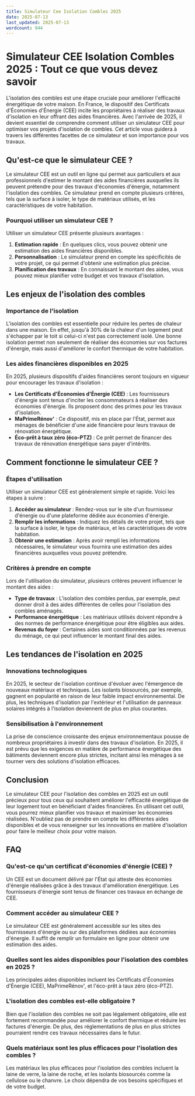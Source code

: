 ```yaml
---
title: Simulateur Cee Isolation Combles 2025
date: 2025-07-13
last_updated: 2025-07-13
wordcount: 944
---
```


# Simulateur CEE Isolation Combles 2025 : Tout ce que vous devez savoir

L'isolation des combles est une étape cruciale pour améliorer l'efficacité énergétique de votre maison. En France, le dispositif des Certificats d'Économies d'Énergie (CEE) incite les propriétaires à réaliser des travaux d'isolation en leur offrant des aides financières. Avec l'arrivée de 2025, il devient essentiel de comprendre comment utiliser un simulateur CEE pour optimiser vos projets d'isolation de combles. Cet article vous guidera à travers les différentes facettes de ce simulateur et son importance pour vos travaux.

## Qu'est-ce que le simulateur CEE ?

Le simulateur CEE est un outil en ligne qui permet aux particuliers et aux professionnels d'estimer le montant des aides financières auxquelles ils peuvent prétendre pour des travaux d'économies d'énergie, notamment l'isolation des combles. Ce simulateur prend en compte plusieurs critères, tels que la surface à isoler, le type de matériaux utilisés, et les caractéristiques de votre habitation.

### Pourquoi utiliser un simulateur CEE ?

Utiliser un simulateur CEE présente plusieurs avantages :

1. **Estimation rapide** : En quelques clics, vous pouvez obtenir une estimation des aides financières disponibles.
2. **Personnalisation** : Le simulateur prend en compte les spécificités de votre projet, ce qui permet d'obtenir une estimation plus précise.
3. **Planification des travaux** : En connaissant le montant des aides, vous pouvez mieux planifier votre budget et vos travaux d'isolation.

## Les enjeux de l'isolation des combles

### Importance de l'isolation

L'isolation des combles est essentielle pour réduire les pertes de chaleur dans une maison. En effet, jusqu'à 30% de la chaleur d'un logement peut s'échapper par le toit si celui-ci n'est pas correctement isolé. Une bonne isolation permet non seulement de réaliser des économies sur vos factures d'énergie, mais aussi d'améliorer le confort thermique de votre habitation.

### Les aides financières disponibles en 2025

En 2025, plusieurs dispositifs d'aides financières seront toujours en vigueur pour encourager les travaux d'isolation :

- **Les Certificats d'Économies d'Énergie (CEE)** : Les fournisseurs d'énergie sont tenus d'inciter les consommateurs à réaliser des économies d'énergie. Ils proposent donc des primes pour les travaux d'isolation.
- **MaPrimeRénov'** : Ce dispositif, mis en place par l'État, permet aux ménages de bénéficier d'une aide financière pour leurs travaux de rénovation énergétique.
- **Éco-prêt à taux zéro (éco-PTZ)** : Ce prêt permet de financer des travaux de rénovation énergétique sans payer d'intérêts.

## Comment fonctionne le simulateur CEE ?

### Étapes d'utilisation

Utiliser un simulateur CEE est généralement simple et rapide. Voici les étapes à suivre :

1. **Accéder au simulateur** : Rendez-vous sur le site d'un fournisseur d'énergie ou d'une plateforme dédiée aux économies d'énergie.
2. **Remplir les informations** : Indiquez les détails de votre projet, tels que la surface à isoler, le type de matériaux, et les caractéristiques de votre habitation.
3. **Obtenir une estimation** : Après avoir rempli les informations nécessaires, le simulateur vous fournira une estimation des aides financières auxquelles vous pouvez prétendre.

### Critères à prendre en compte

Lors de l'utilisation du simulateur, plusieurs critères peuvent influencer le montant des aides :

- **Type de travaux** : L'isolation des combles perdus, par exemple, peut donner droit à des aides différentes de celles pour l'isolation des combles aménagés.
- **Performance énergétique** : Les matériaux utilisés doivent répondre à des normes de performance énergétique pour être éligibles aux aides.
- **Revenus du foyer** : Certaines aides sont conditionnées par les revenus du ménage, ce qui peut influencer le montant final des aides.

## Les tendances de l'isolation en 2025

### Innovations technologiques

En 2025, le secteur de l'isolation continue d'évoluer avec l'émergence de nouveaux matériaux et techniques. Les isolants biosourcés, par exemple, gagnent en popularité en raison de leur faible impact environnemental. De plus, les techniques d'isolation par l'extérieur et l'utilisation de panneaux solaires intégrés à l'isolation deviennent de plus en plus courantes.

### Sensibilisation à l'environnement

La prise de conscience croissante des enjeux environnementaux pousse de nombreux propriétaires à investir dans des travaux d'isolation. En 2025, il est prévu que les exigences en matière de performance énergétique des bâtiments deviennent encore plus strictes, incitant ainsi les ménages à se tourner vers des solutions d'isolation efficaces.

## Conclusion

Le simulateur CEE pour l'isolation des combles en 2025 est un outil précieux pour tous ceux qui souhaitent améliorer l'efficacité énergétique de leur logement tout en bénéficiant d'aides financières. En utilisant cet outil, vous pourrez mieux planifier vos travaux et maximiser les économies réalisées. N'oubliez pas de prendre en compte les différentes aides disponibles et de vous renseigner sur les innovations en matière d'isolation pour faire le meilleur choix pour votre maison.

## FAQ

### Qu'est-ce qu'un certificat d'économies d'énergie (CEE) ?

Un CEE est un document délivré par l'État qui atteste des économies d'énergie réalisées grâce à des travaux d'amélioration énergétique. Les fournisseurs d'énergie sont tenus de financer ces travaux en échange de CEE.

### Comment accéder au simulateur CEE ?

Le simulateur CEE est généralement accessible sur les sites des fournisseurs d'énergie ou sur des plateformes dédiées aux économies d'énergie. Il suffit de remplir un formulaire en ligne pour obtenir une estimation des aides.

### Quelles sont les aides disponibles pour l'isolation des combles en 2025 ?

Les principales aides disponibles incluent les Certificats d'Économies d'Énergie (CEE), MaPrimeRénov', et l'éco-prêt à taux zéro (éco-PTZ).

### L'isolation des combles est-elle obligatoire ?

Bien que l'isolation des combles ne soit pas légalement obligatoire, elle est fortement recommandée pour améliorer le confort thermique et réduire les factures d'énergie. De plus, des réglementations de plus en plus strictes pourraient rendre ces travaux nécessaires dans le futur.

### Quels matériaux sont les plus efficaces pour l'isolation des combles ?

Les matériaux les plus efficaces pour l'isolation des combles incluent la laine de verre, la laine de roche, et les isolants biosourcés comme la cellulose ou le chanvre. Le choix dépendra de vos besoins spécifiques et de votre budget.